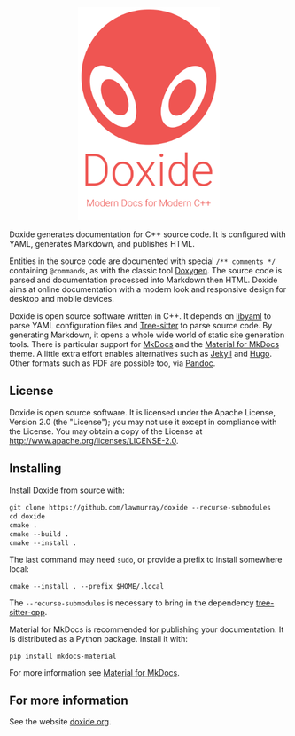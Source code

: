<p align="center">
<img src="docs/assets/title.svg" width="256" height="384" alt="Doxide: Modern documentation for modern C++">
</p>

Doxide generates documentation for C++ source code. It is configured with
YAML, generates Markdown, and publishes HTML.

Entities in the source code are documented with special `/** comments */`
containing `@commands`, as with the classic tool
[Doxygen](https://doxygen.nl/). The source code is parsed and documentation
processed into Markdown then HTML. Doxide aims at online documentation with a
modern look and responsive design for desktop and mobile devices.

Doxide is open source software written in C++. It depends on
[libyaml](https://pyyaml.org/wiki/LibYAML) to parse YAML configuration files
and [Tree-sitter](https://tree-sitter.github.io) to parse source code. By
generating Markdown, it opens a whole wide world of static site generation
tools. There is particular support for [MkDocs](https://www.mkdocs.org/) and
the [Material for MkDocs](https://squidfunk.github.io/mkdocs-material/) theme.
A little extra effort enables alternatives such as
[Jekyll](https://jekyllrb.com/) and [Hugo](https://gohugo.io/). Other formats
such as PDF are possible too, via [Pandoc](https://pandoc.org/).


## License

Doxide is open source software. It is licensed under the Apache License,
Version 2.0 (the "License"); you may not use it except in compliance with the
License. You may obtain a copy of the License at
<http://www.apache.org/licenses/LICENSE-2.0>.


## Installing

Install Doxide from source with:

```
git clone https://github.com/lawmurray/doxide --recurse-submodules
cd doxide
cmake .
cmake --build .
cmake --install .
```

The last command may need `sudo`, or provide a prefix to install somewhere local:

```
cmake --install . --prefix $HOME/.local
```

The `--recurse-submodules` is necessary to bring in the dependency
[tree-sitter-cpp](https://github.com/tree-sitter/tree-sitter-cpp).

Material for MkDocs is recommended for publishing your documentation. It is
distributed as a Python package. Install it with:

``` 
pip install mkdocs-material
```

For more information see [Material for
MkDocs](https://squidfunk.github.io/mkdocs-material/).


## For more information

See the website [doxide.org](https://doxide.org).
